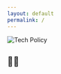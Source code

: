 ```yaml
---
layout: default
permalink: /
---
```


<img src="/images/logo.png" class="logo" alt="Tech Policy" />

## 👨‍💻